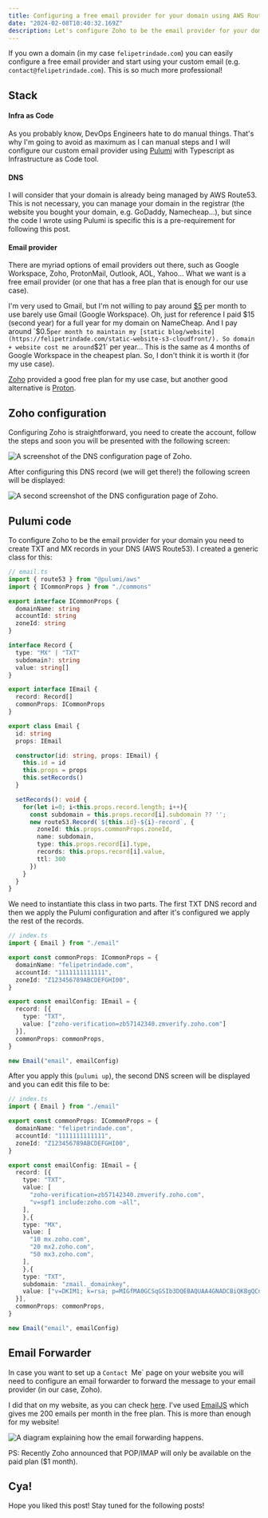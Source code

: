```yaml
---
title: Configuring a free email provider for your domain using AWS Route53 and Zoho
date: "2024-02-08T10:40:32.169Z"
description: Let's configure Zoho to be the email provider for your domain... for free!
---
```


If you own a domain (in my case `felipetrindade.com`) you can easily configure a free email provider and start using your custom email (e.g. `contact@felipetrindade.com`). This is so much more professional!

## Stack

#### Infra as Code
As you probably know, DevOps Engineers hate to do manual things. That's why I'm going to avoid as maximum as I can manual steps and I will configure our custom email provider using [Pulumi](https://www.pulumi.com/) with Typescript as Infrastructure as Code tool.

#### DNS
I will consider that your domain is already being managed by AWS Route53. This is not necessary, you can manage your domain in the registrar (the website you bought your domain, e.g. GoDaddy, Namecheap...), but since the code I wrote using Pulumi is specific this is a pre-requirement for following this post.

#### Email provider
There are myriad options of email providers out there, such as Google Workspace, Zoho, ProtonMail, Outlook, AOL, Yahoo... What we want is a free email provider (or one that has a free plan that is enough for our use case).

I'm very used to Gmail, but I'm not willing to pay around [$5](https://workspace.google.com/pricing) per month to use barely use Gmail (Google Workspace). Oh, just for reference I paid $15 (second year) for a full year for my domain on NameCheap. And I pay around `$0.5` per month to maintain my [static blog/website](https://felipetrindade.com/static-website-s3-cloudfront/). So domain + website cost me around `$21` per year... This is the same as 4 months of Google Workspace in the cheapest plan. So, I don't think it is worth it (for my use case).

[Zoho](https://www.zoho.com/mail/zohomail-pricing.html?zredirect=f&zsrc=langdropdown&lb=pt-br) provided a good free plan for my use case, but another good alternative is [Proton](https://proton.me/pricing).

## Zoho configuration
Configuring Zoho is straightforward, you need to create the account, follow the steps and soon you will be presented with the following screen:

![A screenshot of the DNS configuration page of Zoho.](./zoho-01.jpeg)

After configuring this DNS record (we will get there!) the following screen will be displayed:

![A second screenshot of the DNS configuration page of Zoho.](./zoho-02.jpeg)

## Pulumi code
To configure Zoho to be the email provider for your domain you need to create TXT and MX records in your DNS (AWS Route53). I created a generic class for this:

```typescript
// email.ts
import { route53 } from "@pulumi/aws"
import { ICommonProps } from "./commons"

export interface ICommonProps {
  domainName: string
  accountId: string
  zoneId: string
}

interface Record {
  type: "MX" | "TXT"
  subdomain?: string
  value: string[]
}

export interface IEmail {
  record: Record[]
  commonProps: ICommonProps
}

export class Email {
  id: string
  props: IEmail

  constructor(id: string, props: IEmail) {
    this.id = id
    this.props = props
    this.setRecords()
  }

  setRecords(): void {
    for(let i=0; i<this.props.record.length; i++){
      const subdomain = this.props.record[i].subdomain ?? '';
      new route53.Record(`${this.id}-${i}-record`, {
        zoneId: this.props.commonProps.zoneId,
        name: subdomain,
        type: this.props.record[i].type,
        records: this.props.record[i].value,
        ttl: 300
      })
    }
  }
}
```

We need to instantiate this class in two parts. The first TXT DNS record and then we apply the Pulumi configuration and after it's configured we apply the rest of the records.

```typescript
// index.ts
import { Email } from "./email"

export const commonProps: ICommonProps = {
  domainName: "felipetrindade.com",
  accountId: "1111111111111",
  zoneId: "Z123456789ABCDEFGHI00",
}

export const emailConfig: IEmail = {
  record: [{
    type: "TXT",
    value: ["zoho-verification=zb57142340.zmverify.zoho.com"]
  }],
  commonProps: commonProps,
}

new Email("email", emailConfig)
```

After you apply this (`pulumi up`), the second DNS screen will be displayed and you can edit this file to be:


```typescript
// index.ts
import { Email } from "./email"

export const commonProps: ICommonProps = {
  domainName: "felipetrindade.com",
  accountId: "1111111111111",
  zoneId: "Z123456789ABCDEFGHI00",
}

export const emailConfig: IEmail = {
  record: [{
    type: "TXT",
    value: [
      "zoho-verification=zb57142340.zmverify.zoho.com",
      "v=spf1 include:zoho.com ~all",
    ],
    },{
    type: "MX",
    value: [
      "10 mx.zoho.com",
      "20 mx2.zoho.com",
      "50 mx3.zoho.com",
    ],
    },{
    type: "TXT",
    subdomain: "zmail._domainkey",
    value: ["v=DKIM1; k=rsa; p=MIGfMA0GCSqGSIb3DQEBAQUAA4GNADCBiQKBgQCnFUY1z6/mZNsJXDBic4c+lxD0HHAy/iKQybHKLcvxAGPKjoTGW/wtlH+ncsKtSV2QDACinwXAVqP0j8eJtOKnABCwklr2y3IoC/MzrCzMk9ef3ni1Vg8ktB6Ig5KKZGcmhn8GWFj+xXa/ezVc/7KSgABCogwt0DDYZCE+QvK4wIDAQAB"]
  }],
  commonProps: commonProps,
}

new Email("email", emailConfig)
```

## Email Forwarder
In case you want to set up a `Contact `Me` page on your website you will need to configure an email forwarder to forward the message to your email provider (in our case, Zoho).

I did that on my website, as you can check [here](https://felipetrindade.com/contact/). I've used [EmailJS](https://www.emailjs.com/) which gives me 200 emails per month in the free plan. This is more than enough for my website!

![A diagram explaining how the email forwarding happens.](./email-forward.png)

PS: Recently Zoho announced that POP/IMAP will only be available on the paid plan ($1 month).

## Cya!
Hope you liked this post! Stay tuned for the following posts!